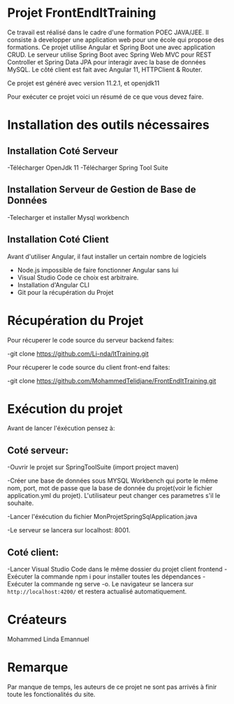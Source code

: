 # Projet FrontEndItTraining

Ce travail est réalisé dans le cadre d'une formation POEC JAVA/JEE. Il consiste à developper une application web pour une école qui propose des formations.
Ce projet utilise Angular et Spring Boot une avec application CRUD.
Le serveur  utilise Spring Boot avec Spring Web MVC pour REST Controller et Spring Data JPA pour interagir avec la base de données MySQL. Le côté client est fait avec Angular 11, HTTPClient & Router.

Ce projet est généré avec version 11.2.1, et openjdk11

Pour exécuter ce projet voici un résumé de ce que vous devez faire.

# Installation des outils nécessaires
## Installation Coté Serveur
-Télécharger OpenJdk 11
-Télécharger Spring Tool Suite
## Installation Serveur de Gestion de Base de Données
-Telecharger et installer Mysql  workbench
## Installation Coté Client
Avant d'utiliser Angular, il faut installer un certain nombre de logiciels
- Node.js impossible de faire fonctionner Angular sans lui
- Visual Studio Code ce choix est arbitraire.
- Installation d'Angular CLI
- Git pour la récupération du Projet
# Récupération du Projet
Pour récuperer le  code source du serveur backend faites:

-git clone https://github.com/Li-nda/ItTraining.git 

Pour récuperer le  code source du client front-end faites:

-git clone https://github.com/MohammedTelidjane/FrontEndItTraining.git

# Exécution du projet
Avant de lancer l'éxécution pensez à:
## Coté serveur:
-Ouvrir le projet sur SpringToolSuite (import project maven)

-Créer une base de données sous MYSQL Workbench qui porte le même nom, port, mot de passe que la base de donnée du projet(voir le fichier application.yml du projet). L'utilisateur peut changer ces parametres s'il le souhaite.

-Lancer l'éxécution du fichier MonProjetSpringSqlApplication.java

-Le serveur se lancera sur localhost: 8001.

## Coté client:
-Lancer Visual Studio Code dans le même dossier du projet client frontend
-Exécuter la commande npm i pour installer toutes les dépendances
-Exécuter la commande ng serve -o. Le navigateur se lancera sur `http://localhost:4200/` et restera actualisé automatiquement.

# Créateurs
Mohammed
Linda
Emannuel

# Remarque
Par manque de temps, les auteurs de ce projet ne sont pas arrivés à finir toute les fonctionalités du site.
